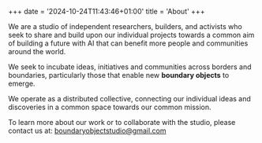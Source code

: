 +++
date = '2024-10-24T11:43:46+01:00'
title = 'About'
+++

We are a studio of independent researchers, builders, and activists who seek
to share and build upon our individual projects towards a common aim of building
a future with AI that can benefit more people and communities around the world.

We seek to incubate ideas, initiatives and communities across borders and
boundaries, particularly those that enable new **boundary objects** to emerge.

We operate as a distributed collective, connecting our individual ideas and
discoveries in a common space towards our common mission.

To learn more about our work or to collaborate with the studio,
please contact us at: boundaryobjectstudio@gmail.com
